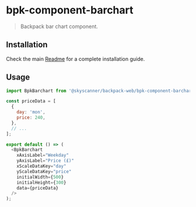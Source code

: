# bpk-component-barchart

> Backpack bar chart component.

## Installation

Check the main [Readme](https://github.com/skyscanner/backpack#usage) for a complete installation guide.

## Usage

```js
import BpkBarchart from '@skyscanner/backpack-web/bpk-component-barchart';

const priceData = [
  {
    day: 'mon',
    price: 240,
  },
  // ...
];

export default () => (
  <BpkBarchart
    xAxisLabel="Weekday"
    yAxisLabel="Price (£)"
    xScaleDataKey="day"
    yScaleDataKey="price"
    initialWidth={500}
    initialHeight={300}
    data={priceData}
  />
);
```